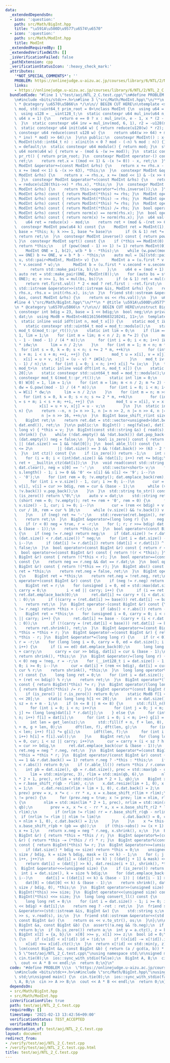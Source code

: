 ```yaml
---
data:
  _extendedDependsOn:
  - icon: ':question:'
    path: src/Math/BigInt.hpp
    title: "\u591A\u500D\u9577\u6574\u6570"
  - icon: ':question:'
    path: src/Math/ModInt.hpp
    title: ModInt
  _extendedRequiredBy: []
  _extendedVerifiedWith: []
  _isVerificationFailed: false
  _pathExtension: cpp
  _verificationStatusIcon: ':heavy_check_mark:'
  attributes:
    '*NOT_SPECIAL_COMMENTS*': ''
    PROBLEM: https://onlinejudge.u-aizu.ac.jp/courses/library/6/NTL/2/NTL_2_C
    links:
    - https://onlinejudge.u-aizu.ac.jp/courses/library/6/NTL/2/NTL_2_C
  bundledCode: "#line 1 \"test/aoj/NTL_2_C.test.cpp\"\n#define PROBLEM \\\n  \"https://onlinejudge.u-aizu.ac.jp/courses/library/6/NTL/2/NTL_2_C\"\
    \n#include <bits/stdc++.h>\n#line 3 \"src/Math/ModInt.hpp\"\n/**\n * @title ModInt\n\
    \ * @category \u6570\u5B66\n */\n\n// BEGIN CUT HERE\n\ntemplate <std::uint64_t\
    \ mod, std::uint64_t prim_root = 0>\nclass ModInt {\n  using u64 = std::uint64_t;\n\
    \  using u128 = __uint128_t;\n  static constexpr u64 mul_inv(u64 n, int e = 6,\
    \ u64 x = 1) {\n    return e == 0 ? x : mul_inv(n, e - 1, x * (2 - x * n));\n\
    \  }\n  static constexpr u64 inv = mul_inv(mod, 6, 1), r2 = -u128(mod) % mod;\n\
    \  static constexpr u64 init(u64 w) { return reduce(u128(w) * r2); }\n  static\
    \ constexpr u64 reduce(const u128 w) {\n    return u64(w >> 64) + mod - ((u128(u64(w)\
    \ * inv) * mod) >> 64);\n  }\n\n public:\n  constexpr ModInt() : x(0) {}\n  constexpr\
    \ ModInt(std::int64_t n) : x(init(n < 0 ? mod - (-n) % mod : n)) {}\n  ~ModInt()\
    \ = default;\n  static constexpr u64 modulo() { return mod; }\n  static constexpr\
    \ u64 norm(u64 w) { return w - (mod & -(w >= mod)); }\n  static constexpr u64\
    \ pr_rt() { return prim_root; }\n  constexpr ModInt operator-() const {\n    ModInt\
    \ ret;\n    return ret.x = ((mod << 1) & -(x != 0)) - x, ret;\n  }\n  constexpr\
    \ ModInt &operator+=(const ModInt &rhs) {\n    return x += rhs.x - (mod << 1),\
    \ x += (mod << 1) & -(x >> 63), *this;\n  }\n  constexpr ModInt &operator-=(const\
    \ ModInt &rhs) {\n    return x -= rhs.x, x += (mod << 1) & -(x >> 63), *this;\n\
    \  }\n  constexpr ModInt &operator*=(const ModInt &rhs) {\n    return this->x\
    \ = reduce(u128(this->x) * rhs.x), *this;\n  }\n  constexpr ModInt &operator/=(const\
    \ ModInt &rhs) {\n    return this->operator*=(rhs.inverse());\n  }\n  ModInt operator+(const\
    \ ModInt &rhs) const { return ModInt(*this) += rhs; }\n  ModInt operator-(const\
    \ ModInt &rhs) const { return ModInt(*this) -= rhs; }\n  ModInt operator*(const\
    \ ModInt &rhs) const { return ModInt(*this) *= rhs; }\n  ModInt operator/(const\
    \ ModInt &rhs) const { return ModInt(*this) /= rhs; }\n  bool operator==(const\
    \ ModInt &rhs) const { return norm(x) == norm(rhs.x); }\n  bool operator!=(const\
    \ ModInt &rhs) const { return norm(x) != norm(rhs.x); }\n  u64 val() const {\n\
    \    u64 ret = reduce(x) - mod;\n    return ret + (mod & -(ret >> 63));\n  }\n\
    \  constexpr ModInt pow(u64 k) const {\n    ModInt ret = ModInt(1);\n    for (ModInt\
    \ base = *this; k; k >>= 1, base *= base)\n      if (k & 1) ret *= base;\n   \
    \ return ret;\n  }\n  constexpr ModInt inverse() const { return pow(mod - 2);\
    \ }\n  constexpr ModInt sqrt() const {\n    if (*this == ModInt(0) || mod == 2)\
    \ return *this;\n    if (pow((mod - 1) >> 1) != 1) return ModInt(0);  // no solutions\n\
    \    ModInt ONE = 1, b(2), w(b * b - *this);\n    while (w.pow((mod - 1) >> 1)\
    \ == ONE) b += ONE, w = b * b - *this;\n    auto mul = [&](std::pair<ModInt, ModInt>\
    \ u, std::pair<ModInt, ModInt> v) {\n      ModInt a = (u.first * v.first + u.second\
    \ * v.second * w);\n      ModInt b = (u.first * v.second + u.second * v.first);\n\
    \      return std::make_pair(a, b);\n    };\n    u64 e = (mod + 1) >> 1;\n   \
    \ auto ret = std::make_pair(ONE, ModInt(0));\n    for (auto bs = std::make_pair(b,\
    \ ONE); e; e >>= 1, bs = mul(bs, bs))\n      if (e & 1) ret = mul(ret, bs);\n\
    \    return ret.first.val() * 2 < mod ? ret.first : -ret.first;\n  }\n  friend\
    \ std::istream &operator>>(std::istream &is, ModInt &rhs) {\n    return is >>\
    \ rhs.x, rhs.x = init(rhs.x), is;\n  }\n  friend std::ostream &operator<<(std::ostream\
    \ &os, const ModInt &rhs) {\n    return os << rhs.val();\n  }\n  u64 x;\n};\n\
    #line 4 \"src/Math/BigInt.hpp\"\n/**\n * @title \u591A\u500D\u9577\u6574\u6570\
    \n * @category \u6570\u5B66\n */\n\n// BEGIN CUT HERE\n\nstruct BigInt {\n  static\
    \ constexpr int bdig = 23, base = 1 << bdig;\n  bool neg;\n\n private:\n  std::vector<unsigned>\
    \ dat;\n  using ModB = ModInt<4611615649683210241, 11>;\n  template <class mod_t>\n\
    \  static inline void idft(int n, mod_t x[]) {\n    static mod_t iW[1 << 20];\n\
    \    static constexpr std::uint64_t mod = mod_t::modulo();\n    static constexpr\
    \ mod_t G(mod_t::pr_rt());\n    static int lim = 0;\n    if (lim == 0) iW[0] =\
    \ 1, lim = 1;\n    for (int m = lim; m < n / 2; m *= 2) {\n      mod_t idw = G.pow(mod\
    \ - 1 - (mod - 1) / (4 * m));\n      for (int i = 0; i < m; i++) iW[m + i] = iW[i]\
    \ * idw;\n      lim = n / 2;\n    }\n    for (int m = 1; m < n; m *= 2)\n    \
    \  for (int s = 0, k = 0; s < n; s += 2 * m, ++k)\n        for (int i = s, j =\
    \ s + m; i < s + m; ++i, ++j) {\n          mod_t u = x[i], v = x[j];\n       \
    \   x[i] = u + v, x[j] = (u - v) * iW[k];\n        }\n    mod_t iv(mod - (mod\
    \ - 1) / n);\n    for (int i = 0; i < n; i++) x[i] *= iv;\n  }\n  template <class\
    \ mod_t>\n  static inline void dft(int n, mod_t x[]) {\n    static mod_t W[1 <<\
    \ 20];\n    static constexpr std::uint64_t mod = mod_t::modulo();\n    static\
    \ constexpr mod_t G(mod_t::pr_rt());\n    static int lim = 0;\n    if (lim ==\
    \ 0) W[0] = 1, lim = 1;\n    for (int m = lim; m < n / 2; m *= 2) {\n      mod_t\
    \ dw = G.pow((mod - 1) / (4 * m));\n      for (int i = 0; i < m; i++) W[m + i]\
    \ = W[i] * dw;\n      lim = n / 2;\n    }\n    for (int m = n; m >>= 1;)\n   \
    \   for (int s = 0, k = 0; s < n; s += 2 * m, ++k)\n        for (int i = s, j\
    \ = s + m; i < s + m; ++i, ++j) {\n          mod_t u = x[i], v = x[j] * W[k];\n\
    \          x[i] = u + v, x[j] = u - v;\n        }\n  }\n  static inline int get_len(int\
    \ n) {\n    return --n, n |= n >> 1, n |= n >> 2, n |= n >> 4, n |= n >> 8,\n\
    \           n |= n >> 16, ++n;\n  }\n  BigInt base_shift_r(int size) const {\n\
    \    BigInt ret;\n    return ret.dat = std::vector<unsigned>(dat.begin() + size,\
    \ dat.end()), ret;\n  }\n\n public:\n  BigInt() : neg(false), dat() {}\n  BigInt(long\
    \ long v) { *this = v; }\n  BigInt(const std::string &s) { read(s); }\n  void\
    \ shrink() {\n    while (!dat.empty() && !dat.back()) dat.pop_back();\n    if\
    \ (dat.empty()) neg = false;\n  }\n  bool is_zero() const { return dat.empty()\
    \ || (dat.size() == 1 && !dat[0]); }\n  bool able_ll() const {\n    return dat.size()\
    \ <= 2\n           || (dat.size() == 3 && !(dat.back() >> (63 - 2 * bdig)));\n\
    \  }\n  int ctz() const {\n    if (is_zero()) return -1;\n    int ret = 0, i;\n\
    \    for (i = 0; i < (int)dat.size() && !dat[i]; i++) ret += bdig;\n    return\
    \ ret + __builtin_ctz(dat[i]);\n  }\n  void read(const std::string &s) {\n   \
    \ dat.clear(), neg = s[0] == '-';\n    std::vector<short> v;\n    for (int i =\
    \ s.length() - 1; i >= 0 && '0' <= s[i] && s[i] <= '9'; i--)\n      v.emplace_back(s[i]\
    \ - '0');\n    for (int rem = 0; !v.empty(); dat.emplace_back(rem), rem = 0) {\n\
    \      for (int i = v.size() - 1, cur; i >= 0; i--)\n        cur = rem * 10 +\
    \ v[i], v[i] = cur >> bdig, rem = cur & (base - 1);\n      while (v.size() &&\
    \ !v.back()) v.pop_back();\n    }\n  }\n  std::string to_str() const {\n    if\
    \ (is_zero()) return \"0\";\n    auto v = dat;\n    std::string ret;\n    for\
    \ (short rem = 0; !v.empty(); ret += rem + '0', rem = 0) {\n      for (int i =\
    \ v.size() - 1, cur; i >= 0; i--)\n        cur = (rem << bdig) + v[i], v[i] =\
    \ cur / 10, rem = cur % 10;\n      while (v.size() && !v.back()) v.pop_back();\n\
    \    }\n    if (neg) ret += '-';\n    std::reverse(ret.begin(), ret.end());\n\
    \    return ret;\n  }\n  BigInt &operator=(long long r) {\n    neg = false, dat.clear();\n\
    \    if (r < 0) neg = true, r = -r;\n    for (; r; r >>= bdig) dat.emplace_back(r\
    \ & (base - 1));\n    return *this;\n  }\n  bool operator<(const BigInt &r) const\
    \ {\n    if (neg != r.neg) return neg;\n    if (dat.size() != r.dat.size()) return\
    \ (dat.size() < r.dat.size()) ^ neg;\n    for (int i = dat.size() - 1; i >= 0;\
    \ i--)\n      if (dat[i] != r.dat[i]) return (dat[i] < r.dat[i]) ^ neg;\n    return\
    \ false;\n  }\n  bool operator>(const BigInt &r) const { return r < *this; }\n\
    \  bool operator<=(const BigInt &r) const { return !(r < *this); }\n  bool operator>=(const\
    \ BigInt &r) const { return !(*this < r); }\n  bool operator==(const BigInt &r)\
    \ const {\n    return neg == r.neg && dat == r.dat;\n  }\n  bool operator!=(const\
    \ BigInt &r) const { return !(*this == r); }\n  BigInt abs() const {\n    BigInt\
    \ ret = *this;\n    return ret.neg = false, ret;\n  }\n  BigInt operator-() const\
    \ {\n    BigInt ret = *this;\n    return ret.neg = !ret.neg, ret;\n  }\n  BigInt\
    \ operator+(const BigInt &r) const {\n    if (neg != r.neg) return *this - (-r);\n\
    \    BigInt ret = r;\n    for (unsigned i = 0, ed = std::max(dat.size(), r.dat.size()),\
    \ carry = 0;\n         i < ed || carry; i++) {\n      if (i == ret.dat.size())\
    \ ret.dat.emplace_back(0);\n      ret.dat[i] += carry + (i < dat.size() ? dat[i]\
    \ : 0);\n      if ((carry = (ret.dat[i] >= base))) ret.dat[i] -= base;\n    }\n\
    \    return ret;\n  }\n  BigInt operator-(const BigInt &r) const {\n    if (neg\
    \ != r.neg) return *this + (-r);\n    if (abs() < r.abs()) return -(r - *this);\n\
    \    BigInt ret = *this;\n    for (unsigned i = 0, carry = 0; i < r.dat.size()\
    \ || carry; i++) {\n      ret.dat[i] += base - (carry + (i < r.dat.size() ? r.dat[i]\
    \ : 0));\n      if (!(carry = (ret.dat[i] < base))) ret.dat[i] -= base;\n    }\n\
    \    return ret.shrink(), ret;\n  }\n  BigInt &operator+=(const BigInt &r) { return\
    \ *this = *this + r; }\n  BigInt &operator-=(const BigInt &r) { return *this =\
    \ *this - r; }\n  BigInt &operator*=(long long r) {\n    if (r < 0) neg = !neg,\
    \ r = -r;\n    for (long long i = 0, carry = 0, ed = dat.size(); i < ed || carry;\
    \ i++) {\n      if (i == ed) dat.emplace_back(0);\n      long long cur = r * dat[i]\
    \ + carry;\n      carry = cur >> bdig, dat[i] = cur & (base - 1);\n    }\n   \
    \ return shrink(), *this;\n  }\n  BigInt &operator/=(long long r) {\n    if (r\
    \ < 0) neg = !neg, r = -r;\n    for (__int128_t i = dat.size() - 1, cur, rem =\
    \ 0; i >= 0; i--)\n      cur = dat[i] + (rem << bdig), dat[i] = cur / r, rem =\
    \ cur % r;\n    return shrink(), *this;\n  }\n  long long operator%(long long\
    \ r) const {\n    long long ret = 0;\n    for (int i = dat.size(); i;) ret = (dat[--i]\
    \ + (ret << bdig)) % r;\n    return ret;\n  }\n  BigInt operator*(long long r)\
    \ const { return BigInt(*this) *= r; }\n  BigInt operator/(long long r) const\
    \ { return BigInt(*this) /= r; }\n  BigInt operator*(const BigInt &r) const {\n\
    \    if (is_zero() || r.is_zero()) return 0;\n    static ModB f[1 << 20], g[1\
    \ << 20];\n    static long long h[1 << 20];\n    int n = dat.size(), m = r.dat.size(),\
    \ sz = n + m - 1;\n    if (n <= 8 || m <= 8) {\n      std::fill_n(h, sz, 0);\n\
    \      for (int i = 0; i < n; i++)\n        for (int j = 0; j < m; j++) h[i +\
    \ j] += (long long)dat[i] * r.dat[j];\n    } else {\n      for (int i = 0; i <\
    \ n; i++) f[i] = dat[i];\n      for (int i = 0; i < m; i++) g[i] = r.dat[i];\n\
    \      int len = get_len(sz);\n      std::fill(f + n, f + len, 0), std::fill(g\
    \ + m, g + len, 0);\n      dft(len, f), dft(len, g);\n      for (int i = 0; i\
    \ < len; i++) f[i] *= g[i];\n      idft(len, f);\n      for (int i = 0; i < sz;\
    \ i++) h[i] = f[i].val();\n    }\n    BigInt ret;\n    for (long long i = 0, carry\
    \ = 0, cur; i < sz || carry; i++)\n      cur = carry + (i < sz ? h[i] : 0), carry\
    \ = cur >> bdig,\n      ret.dat.emplace_back(cur & (base - 1));\n    return ret.shrink(),\
    \ ret.neg = neg ^ r.neg, ret;\n  }\n  BigInt &operator*=(const BigInt &r) { return\
    \ *this = *this * r; }\n  BigInt operator/(const BigInt &r) const {\n    if (r.dat.size()\
    \ == 1 && r.dat.back() == 1) return r.neg ? -*this : *this;\n    if (this->abs()\
    \ < r.abs()) return 0;\n    if (r.able_ll()) return *this / r.convert_ll();\n\
    \    int pb = dat.size(), qb = r.dat.size(), prec = std::max(pb - qb, 1),\n  \
    \      lim = std::min(prec, 3), rlim = std::min(qb, 6),\n        nlim = std::min(lim\
    \ * 2 + 1, prec), nrlim = std::min(rlim * 2 + 1, qb);\n    BigInt x, prev, rr\
    \ = r.base_shift_r(qb - rlim), c;\n    x.dat.resize(lim + 1, 0), x.dat.back()\
    \ = 1;\n    c.dat.resize(rlim + lim + 1, 0), c.dat.back() = 2;\n    while (x !=\
    \ prev) prev = x, x *= c - rr * x, x = x.base_shift_r(lim + rlim);\n    if (lim\
    \ != prec) {\n      for (prev.neg = true; x != prev; lim = nlim, rlim = nrlim)\
    \ {\n        nlim = std::min(lim * 2 + 1, prec), nrlim = std::min(rlim * 2 + 1,\
    \ qb);\n        prev = x, x *= c - rr * x, x = x.base_shift_r(2 * lim - nlim +\
    \ rlim);\n        if (nrlim != rlim) rr = r.base_shift_r(qb - nrlim);\n      \
    \  if (nrlim != rlim || nlim != lim)\n          c.dat.back() = 0, c.dat.resize(nrlim\
    \ + nlim + 1, 0), c.dat.back() = 2;\n      }\n    }\n    x *= this->abs(), x =\
    \ x.base_shift_r(pb + (pb == qb));\n    if (this->abs() >= (x + 1) * r.abs())\
    \ x += 1;\n    return x.neg = neg ^ r.neg, x.shrink(), x;\n  }\n  BigInt &operator/=(const\
    \ BigInt &r) { return *this = *this / r; }\n  BigInt &operator%=(const BigInt\
    \ &r) { return *this -= (*this / r) * r; }\n  BigInt operator%(const BigInt &r)\
    \ const { return BigInt(*this) %= r; }\n  BigInt &operator>>=(unsigned size) {\n\
    \    if (dat.size() * bdig <= size) return *this = 0;\n    unsigned i = 0, j =\
    \ size / bdig, k = size % bdig, mask = (1 << k) - 1;\n    for (; j + 1 < dat.size();\
    \ i++, j++)\n      dat[i] = (dat[j] >> k) | ((dat[j + 1] & mask) << (bdig - k));\n\
    \    return dat[i] = (dat[j] >> k), dat.resize(i + 1), shrink(), *this;\n  }\n\
    \  BigInt &operator<<=(unsigned size) {\n    if (is_zero()) return *this;\n  \
    \  int i = dat.size(), k = size % bdig;\n    for (dat.emplace_back(0); i > 0;\
    \ i--)\n      dat[i] = ((dat[i] << k) & (base - 1)) | (dat[i - 1] >> (bdig - k));\n\
    \    dat[0] = (dat[0] << k) & (base - 1);\n    return shrink(), dat.insert(dat.begin(),\
    \ size / bdig, 0), *this;\n  }\n  BigInt operator>>(unsigned size) const { return\
    \ BigInt(*this) >>= size; }\n  BigInt operator<<(unsigned size) const { return\
    \ BigInt(*this) <<= size; }\n  long long convert_ll() const {\n    assert(able_ll());\n\
    \    long long ret = 0;\n    for (int i = dat.size() - 1; i >= 0; i--) ret = (ret\
    \ << bdig) + dat[i];\n    return neg ? -ret : ret;\n  }\n  friend std::istream\
    \ &operator>>(std::istream &is, BigInt &v) {\n    std::string s;\n    return is\
    \ >> s, v.read(s), is;\n  }\n  friend std::ostream &operator<<(std::ostream &os,\
    \ const BigInt &v) {\n    return os << v.to_str(), os;\n  }\n};\n\nBigInt gcd(const\
    \ BigInt &a, const BigInt &b) {\n  assert(!a.neg && !b.neg);\n  if (a.is_zero())\
    \ return b;\n  if (b.is_zero()) return a;\n  int y = a.ctz(), z = b.ctz();\n \
    \ BigInt x[2] = {a, b};\n  x[0] >>= y, x[1] >>= z;\n  bool id = 0;\n  while (true)\
    \ {\n    if (x[id] < x[!id]) id = !id;\n    if ((x[id] -= x[!id]).is_zero()) break;\n\
    \    x[id] >>= x[id].ctz();\n  }\n  return x[!id] << std::min(y, z);\n}\n\nBigInt\
    \ lcm(const BigInt &a, const BigInt &b) { return (a / gcd(a, b)) * b; }\n#line\
    \ 5 \"test/aoj/NTL_2_C.test.cpp\"\nusing namespace std;\n\nsigned main() {\n \
    \ cin.tie(0);\n  ios::sync_with_stdio(false);\n  BigInt A, B;\n  cin >> A >> B;\n\
    \  cout << A * B << endl;\n  return 0;\n}\n"
  code: "#define PROBLEM \\\n  \"https://onlinejudge.u-aizu.ac.jp/courses/library/6/NTL/2/NTL_2_C\"\
    \n#include <bits/stdc++.h>\n#include \"src/Math/BigInt.hpp\"\nusing namespace\
    \ std;\n\nsigned main() {\n  cin.tie(0);\n  ios::sync_with_stdio(false);\n  BigInt\
    \ A, B;\n  cin >> A >> B;\n  cout << A * B << endl;\n  return 0;\n}"
  dependsOn:
  - src/Math/BigInt.hpp
  - src/Math/ModInt.hpp
  isVerificationFile: true
  path: test/aoj/NTL_2_C.test.cpp
  requiredBy: []
  timestamp: '2021-02-13 13:42:56+09:00'
  verificationStatus: TEST_ACCEPTED
  verifiedWith: []
documentation_of: test/aoj/NTL_2_C.test.cpp
layout: document
redirect_from:
- /verify/test/aoj/NTL_2_C.test.cpp
- /verify/test/aoj/NTL_2_C.test.cpp.html
title: test/aoj/NTL_2_C.test.cpp
---
```

